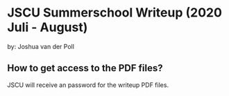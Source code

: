 # JSCU Summerschool Writeup (2020 Juli - August)
by: Joshua van der Poll

## How to get access to the PDF files?
JSCU will receive an password for the writeup PDF files.